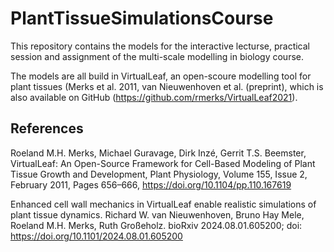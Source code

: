 # PlantTissueSimulationsCourse
This repository contains the models for the interactive lecturse, practical session and assignment of the multi-scale modelling in biology course.

The models are all build in VirtualLeaf, an open-scoure modelling tool for plant tissues (Merks et al. 2011, van Nieuwenhoven et al. (preprint), which is also available on GitHub (https://github.com/rmerks/VirtualLeaf2021).





## References

Roeland M.H. Merks, Michael Guravage, Dirk Inzé, Gerrit T.S. Beemster, VirtualLeaf: An Open-Source Framework for Cell-Based Modeling of Plant Tissue Growth and Development, Plant Physiology, Volume 155, Issue 2, February 2011, Pages 656–666, https://doi.org/10.1104/pp.110.167619

Enhanced cell wall mechanics in VirtualLeaf enable realistic simulations of plant tissue dynamics. Richard W. van Nieuwenhoven, Bruno Hay Mele, Roeland M.H. Merks, Ruth Großeholz. bioRxiv 2024.08.01.605200; doi: https://doi.org/10.1101/2024.08.01.605200 
